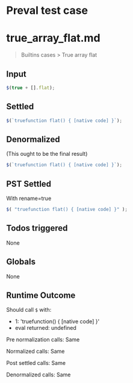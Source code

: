 # Preval test case

# true_array_flat.md

> Builtins cases > True array flat
>
>

## Input

`````js filename=intro
$(true + [].flat);
`````


## Settled


`````js filename=intro
$(`truefunction flat() { [native code] }`);
`````


## Denormalized
(This ought to be the final result)

`````js filename=intro
$(`truefunction flat() { [native code] }`);
`````


## PST Settled
With rename=true

`````js filename=intro
$( "truefunction flat() { [native code] }" );
`````


## Todos triggered


None


## Globals


None


## Runtime Outcome


Should call `$` with:
 - 1: 'truefunction() { [native code] }'
 - eval returned: undefined

Pre normalization calls: Same

Normalized calls: Same

Post settled calls: Same

Denormalized calls: Same
